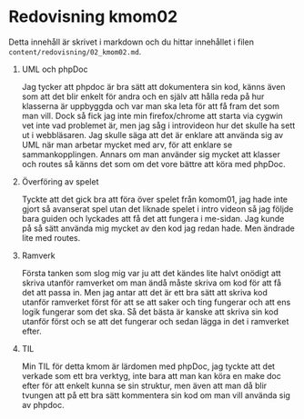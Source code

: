 ---
---
Redovisning kmom02
=========================

Detta innehåll är skrivet i markdown och du hittar innehållet i filen `content/redovisning/02_kmom02.md`.

1. UML och phpDoc

    Jag tycker att phpdoc är bra sätt att dokumentera sin kod, känns även som att det blir enkelt för andra och en själv att hålla reda på hur klasserna är uppbyggda och var man ska leta för att få fram det som man vill.
    Dock så fick jag inte min firefox/chrome att starta via cygwin vet inte vad problemet är, men jag såg i introvideon hur det skulle ha sett ut i webbläsaren.
    Jag skulle säga att det är enklare att använda sig av UML när man arbetar mycket med arv, för att enklare se sammankopplingen.
    Annars om man använder sig mycket att klasser och routes så känns det som om det vore bättre att köra med phpDoc.

2. Överföring av spelet

    Tyckte att det gick bra att föra över spelet från komom01, jag hade inte gjort så avanserat spel utan det liknade spelet i intro videon så jag följde bara guiden och lyckades att få det att fungera i me-sidan. Jag kunde på så sätt använda mig mycket av den kod jag redan hade. Men ändrade lite med routes.

3. Ramverk

    Första tanken som slog mig var ju att det kändes lite halvt onödigt att skriva utanför ramverket om man ändå måste skriva om kod för att få det att passa in. Men jag antar att det är ett bra sätt att skriva kod utanför ramverket först för att se att saker och ting fungerar och att ens logik fungerar som det ska.
    Så det bästa är kanske att skriva sin kod utanför först och se att det fungerar och sedan lägga in det i ramverket efter.

4. TIL

    Min TIL för detta kmom är lärdomen med phpDoc, jag tyckte att det verkade som ett bra verktyg, inte bara att man kan köra en make doc efter för att enkelt kunna se sin struktur, men även att man då blir tvungen att på ett bra sätt kommentera sin kod om man vill använda sig av phpdoc.
